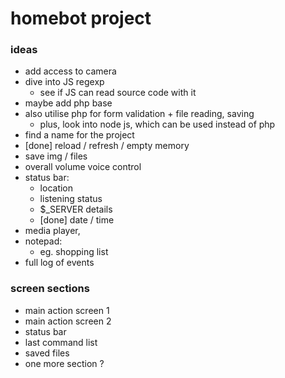 # homebot project

### ideas

- add access to camera
- dive into JS regexp
	- see if JS can read source code with it
- maybe add php base
- also utilise php for form validation + file reading, saving
	- plus, look into node js, which can be used instead of php
- find a name for the project
- [done] reload / refresh / empty memory
- save img / files
- overall volume voice control
- status bar:
	- location
	- listening status
	- $_SERVER details
	- [done] date / time
- media player, <audio>, <video>
- notepad:
	- eg. shopping list
- full log of events

### screen sections

- main action screen 1
- main action screen 2
- status bar
- last command list
- saved files
- one more section ?